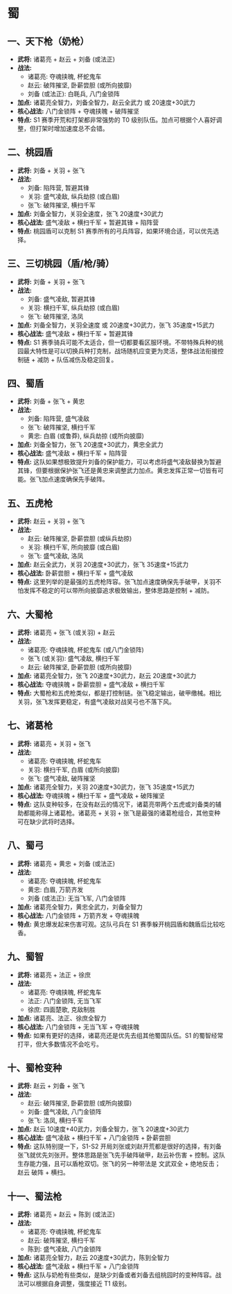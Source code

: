 # 蜀

## 一、天下枪（奶枪）

*   **武将:** 诸葛亮 + 赵云 + 刘备 (或法正)
*   **战法:**
    *   诸葛亮: 夺魂挟魄, 杯蛇鬼车
    *   赵云: 破阵摧坚, 卧薪尝胆 (或所向披靡)
    *   刘备 (或法正): 白毦兵, 八门金锁阵
*   **加点:** 诸葛亮全智力，刘备全智力，赵云全武力 或 20速度+30武力
*   **核心战法:** 八门金锁阵 + 夺魂挟魄 + 破阵摧坚
*   **特点:** S1 赛季开荒和打架都非常强势的 T0 级别队伍。加点可根据个人喜好调整，但打架时增加速度总不会错。

## 二、桃园盾

*   **武将:** 刘备 + 关羽 + 张飞
*   **战法:**
    *   刘备: 陷阵营, 暂避其锋
    *   关羽: 盛气凌敌, 纵兵劫掠 (或白眉)
    *   张飞: 破阵摧坚, 横扫千军
*   **加点:** 刘备全智力，关羽全速度，张飞 20速度+30武力
*   **核心战法:** 盛气凌敌 + 横扫千军 + 暂避其锋 + 陷阵营
*   **特点:** 桃园盾可以克制 S1 赛季所有的弓兵阵容，如果环境合适，可以优先选择。

## 三、三切桃园（盾/枪/骑）

*   **武将:** 刘备 + 关羽 + 张飞
*   **战法:**
    *   刘备: 盛气凌敌, 暂避其锋
    *   关羽: 横扫千军, 纵兵劫掠 (或白眉)
    *   张飞: 破阵摧坚, 洛凤
*   **加点:** 刘备全智力，关羽全速度 或 20速度+30武力，张飞 35速度+15武力
*   **核心战法:** 盛气凌敌 + 横扫千军 + 暂避其锋
*   **特点:** S1 赛季骑兵可能不太适合，但一切都要看区服环境。不带特殊兵种的桃园最大特性是可以切换兵种打克制，战场随机应变更为灵活，整体战法衔接控制链 + 减防 + 队伍减伤及稳定回复。

## 四、蜀盾

*   **武将:** 刘备 + 张飞 + 黄忠
*   **战法:**
    *   刘备: 陷阵营, 盛气凌敌
    *   张飞: 破阵摧坚, 横扫千军
    *   黄忠: 白眉 (或鲁莽), 纵兵劫掠 (或所向披靡)
*   **加点:** 刘备全智力，张飞 20速度+30武力，黄忠全武力
*   **核心战法:** 盛气凌敌 + 横扫千军 + 陷阵营
*   **特点:** 这队如果想极致提升刘备的保护能力，可以考虑将盛气凌敌替换为暂避其锋，但要根据保护张飞还是黄忠来调整武力加点。黄忠发挥正常一切皆有可能。张飞加点速度确保先手破阵。

## 五、五虎枪

*   **武将:** 赵云 + 关羽 + 张飞
*   **战法:**
    *   赵云: 破阵摧坚, 卧薪尝胆 (或纵兵劫掠)
    *   关羽: 横扫千军, 所向披靡 (或白眉)
    *   张飞: 盛气凌敌, 洛凤
*   **加点:** 赵云全武力，关羽 20速度+30武力，张飞 35速度+15武力
*   **核心战法:** 卧薪尝胆 + 横扫千军 + 盛气凌敌
*   **特点:** 这里列举的是最强的五虎枪阵容。张飞加点速度确保先手破甲，关羽不怕发挥不稳定的可以带所向披靡追求极致输出，整体思路是控制 + 减防。

## 六、大蜀枪

*   **武将:** 诸葛亮 + 张飞 (或关羽) + 赵云
*   **战法:**
    *   诸葛亮: 夺魂挟魄, 杯蛇鬼车 (或八门金锁阵)
    *   张飞 (或关羽): 盛气凌敌, 横扫千军
    *   赵云: 破阵摧坚, 卧薪尝胆 (或所向披靡)
*   **加点:** 诸葛亮全智力，张飞 20速度+30武力，赵云 20速度+30武力
*   **核心战法:** 夺魂挟魄 + 卧薪尝胆 + 盛气凌敌 + 横扫千军
*   **特点:** 大蜀枪和五虎枪类似，都是打控制链。张飞稳定输出，破甲缴械。相比关羽，张飞发挥更稳定，有盛气凌敌对战吴弓也不落下风。

## 七、诸葛枪

*   **武将:** 诸葛亮 + 关羽 + 张飞
*   **战法:**
    *   诸葛亮: 夺魂挟魄, 杯蛇鬼车
    *   关羽: 横扫千军, 白眉 (或所向披靡)
    *   张飞: 盛气凌敌, 破阵摧坚
*   **加点:** 诸葛亮全智力，关羽 20速度+30武力，张飞 35速度+15武力
*   **核心战法:** 夺魂挟魄 + 横扫千军 + 盛气凌敌 + 破阵摧坚
*   **特点:** 这队变种较多，在没有赵云的情况下，诸葛亮带两个五虎或刘备类的辅助都能称得上诸葛枪。诸葛亮 + 关羽 + 张飞是最强的诸葛枪组合，其他变种可在缺少武将时选择。

## 八、蜀弓

*   **武将:** 诸葛亮 + 黄忠 + 刘备 (或法正)
*   **战法:**
    *   诸葛亮: 夺魂挟魄, 杯蛇鬼车
    *   黄忠: 白眉, 万箭齐发
    *   刘备 (或法正): 无当飞军, 八门金锁阵
*  **加点:** 诸葛亮全智力，黄忠全武力，刘备全智力
*   **核心战法:** 八门金锁阵 + 万箭齐发 + 夺魂挟魄
*   **特点:** 黄忠爆发起来伤害可观。这队弓兵在 S1 赛季躲开桃园盾和魏盾后比较吃香。

## 九、蜀智

*   **武将:** 诸葛亮 + 法正 + 徐庶
*   **战法:**
    *   诸葛亮: 夺魂挟魄, 杯蛇鬼车
    *   法正: 八门金锁阵, 无当飞军
    *   徐庶: 四面楚歌, 克敌制胜
*   **加点:** 诸葛亮、法正、徐庶全智力
*   **核心战法:** 八门金锁阵 + 无当飞军 + 夺魂挟魄
*   **特点:** 如果有更好的选择，诸葛亮还是优先去组其他蜀国队伍。S1 的蜀智经常打平，但大多数情况不会吃亏。

## 十、蜀枪变种

*   **武将:** 赵云 + 刘备 + 张飞
*   **战法:**
    *   赵云: 破阵摧坚, 卧薪尝胆 (或所向披靡)
    *   刘备: 盛气凌敌, 八门金锁阵
    *   张飞: 洛凤, 横扫千军
*   **加点:** 赵云 10速度+40武力，刘备全智力，张飞 20速度+30武力
*   **核心战法:** 盛气凌敌 + 横扫千军 + 八门金锁阵 + 卧薪尝胆
*   **特点:** 这队特别提一下，S1-S2 开局刘张或刘赵开荒都是很好的选择，有刘备张飞就优先刘张开。整体思路是张飞先手破阵破甲，赵云补伤害 + 控制。这队生存能力强，且可以盾枪双切。张飞的另一种带法是 文武双全 + 绝地反击；赵云 破阵 + 横扫。

## 十一、蜀法枪

*   **武将:** 诸葛亮 + 赵云 + 陈到 (或法正)
*   **战法:**
    *   诸葛亮: 夺魂挟魄, 杯蛇鬼车
    *   赵云: 破阵摧坚, 横扫千军
    *   陈到: 盛气凌敌, 八门金锁阵
*   **加点:** 诸葛亮全智力，赵云 20速度+30武力，陈到全智力
*   **核心战法:** 盛气凌敌 + 横扫千军 + 八门金锁阵
*  **特点:**  这队与奶枪有些类似，是缺少刘备或者刘备去组桃园时的变种阵容。战法可以根据自身调整，强度接近 T1 级别。
